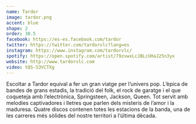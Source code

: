 ```yaml
---
name: Tardor
image: tardor.png
accent: blue
shape: 2
order: 30.5
facebook: https://es-es.facebook.com/tardor
twitter: https://twitter.com/tardorvlc?lang=es
instagram: https://www.instagram.com/tardorvlc/
spotify: https://open.spotify.com/artist/79zvwxLcJBLcUHaJ25n3yx
website: http://www.tardorvlc.com
video: tQS-S3VCTXg
---
```


Escoltar a Tardor equival a fer un gran viatge per l’univers pop. L’èpica de bandes de grans estadis, la tradició del folk, el rock de garatge i el que coqueteja amb l’electrònica, Springsteen, Jackson, Queen. Tot servit amb melodies captivadores i lletres que parlen dels misteris de l’amor i la maduresa. Quatre discos contenen totes les estacions de la banda, una de les carreres més sòlides del nostre territori a l’última dècada.
